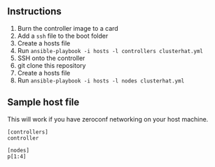## Instructions

1. Burn the controller image to a card
2. Add a `ssh` file to the boot folder
3. Create a hosts file
4. Run `ansible-playbook -i hosts -l controllers clusterhat.yml`
5. SSH onto the controller
6. git clone this repository
7. Create a hosts file
6. Run `ansible-playbook -i hosts -l nodes clusterhat.yml`

## Sample host file

This will work if you have zeroconf networking on your host machine.

```
[controllers]
controller

[nodes]
p[1:4]
```